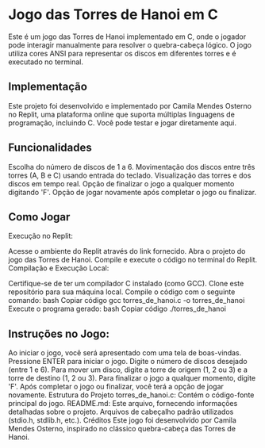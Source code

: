 # Jogo das Torres de Hanoi em C
Este é um jogo das Torres de Hanoi implementado em C, onde o jogador pode interagir manualmente para resolver o quebra-cabeça lógico. O jogo utiliza cores ANSI para representar os discos em diferentes torres e é executado no terminal.

## Implementação
Este projeto foi desenvolvido e implementado por Camila Mendes Osterno no Replit, uma plataforma online que suporta múltiplas linguagens de programação, incluindo C. Você pode testar e jogar diretamente aqui.

## Funcionalidades
Escolha do número de discos de 1 a 6.
Movimentação dos discos entre três torres (A, B e C) usando entrada do teclado.
Visualização das torres e dos discos em tempo real.
Opção de finalizar o jogo a qualquer momento digitando 'F'.
Opção de jogar novamente após completar o jogo ou finalizar.
## Como Jogar
Execução no Replit:

Acesse o ambiente do Replit através do link fornecido.
Abra o projeto do jogo das Torres de Hanoi.
Compile e execute o código no terminal do Replit.
Compilação e Execução Local:

Certifique-se de ter um compilador C instalado (como GCC).
Clone este repositório para sua máquina local.
Compile o código com o seguinte comando:
bash
Copiar código
gcc torres_de_hanoi.c -o torres_de_hanoi
Execute o programa gerado:
bash
Copiar código
./torres_de_hanoi
## Instruções no Jogo:

Ao iniciar o jogo, você será apresentado com uma tela de boas-vindas.
Pressione ENTER para iniciar o jogo.
Digite o número de discos desejado (entre 1 e 6).
Para mover um disco, digite a torre de origem (1, 2 ou 3) e a torre de destino (1, 2 ou 3).
Para finalizar o jogo a qualquer momento, digite 'F'.
Após completar o jogo ou finalizar, você terá a opção de jogar novamente.
Estrutura do Projeto
torres_de_hanoi.c: Contém o código-fonte principal do jogo.
README.md: Este arquivo, fornecendo informações detalhadas sobre o projeto.
Arquivos de cabeçalho padrão utilizados (stdio.h, stdlib.h, etc.).
Créditos
Este jogo foi desenvolvido por Camila Mendes Osterno, inspirado no clássico quebra-cabeça das Torres de Hanoi.
